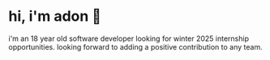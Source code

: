 # hi, i'm adon 🫡

i'm an 18 year old software developer looking for winter 2025 internship opportunities. looking forward to adding a positive contribution to any team.

